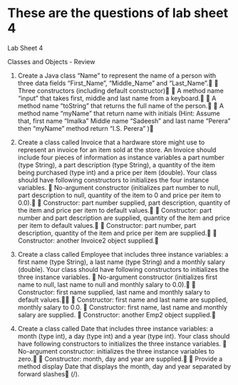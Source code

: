# These are the questions of lab sheet 4
Lab Sheet 4 

Classes and Objects - Review
 
1. Create a Java class “Name” to represent the name of a person with three data fields 
“First_Name”, “Middle_Name” and “Last_Name”.
  Three constructors (including default constructor)
  A method name “input” that takes first, middle and last name from a keyboard.
  A method name “toString” that returns the full name of the person.
  A method name “myName” that return name with initials (Hint: Assume that, first name 
“Imalka” Middle name “Sadeesh” and last name “Perera” then “myName” method return 
“I.S. Perera” )


 2. Create a class called Invoice that a hardware store might use to represent an invoice for an item sold 
at the store. An Invoice should include four pieces of information as instance variables a part 
number (type String), a part description (type String), a quantity of the item being purchased (type 
int) and a price per item (double). Your class should have following constructors to initializes the 
four instance variables. 
 No-argument constructor (initializes part number to null, part description to null, quantity 
of the item to 0 and price per item to 0.0).
  Constructor: part number supplied, part description, quantity of the item and price per item 
to default values.
  Constructor: part number and part description are supplied, quantity of the item and price 
per item to default values.
  Constructor: part number, part description, quantity of the item and price per item 
are supplied.
  Constructor: another Invoice2 object supplied.


 3. Create a class called Employee that includes three instance variables: a first name (type String), a 
last name (type String) and a monthly salary (double). Your class should have following constructors 
to initializes the three instance variables. 
 No-argument constructor (initializes first name to null, last name to null and monthly 
salary to 0.0).
  Constructor: first name supplied, last name and monthly salary to default values.
  Constructor: first name and last name are supplied, monthly salary to 0.0.
  Constructor: first name, last name and monthly salary are supplied.
  Constructor: another Emp2 object supplied.
 4. Create a class called Date that includes three instance variables: a month (type int), a day (type int) and a year 
(type int). Your class should have following constructors to initializes the three instance variables. 
 No-argument constructor: initializes the three instance variables to zero.
  Constructor: month, day and year are supplied.
  Provide a method display Date that displays the month, day and year separated by forward slashes
 (/).

